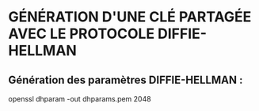 # GÉNÉRATION D'UNE CLÉ PARTAGÉE AVEC LE PROTOCOLE DIFFIE-HELLMAN

## Génération des paramètres DIFFIE-HELLMAN :
openssl dhparam -out dhparams.pem 2048
